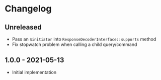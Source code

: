 # Changelog

<!-- There should always be "Unreleased" section at the beginning. -->

## Unreleased
- Pass an `$initiator` into `ResponseDecoderInterface::supports` method
- Fix stopwatch problem when calling a child query/command

## 1.0.0 - 2021-05-13
- Initial implementation
